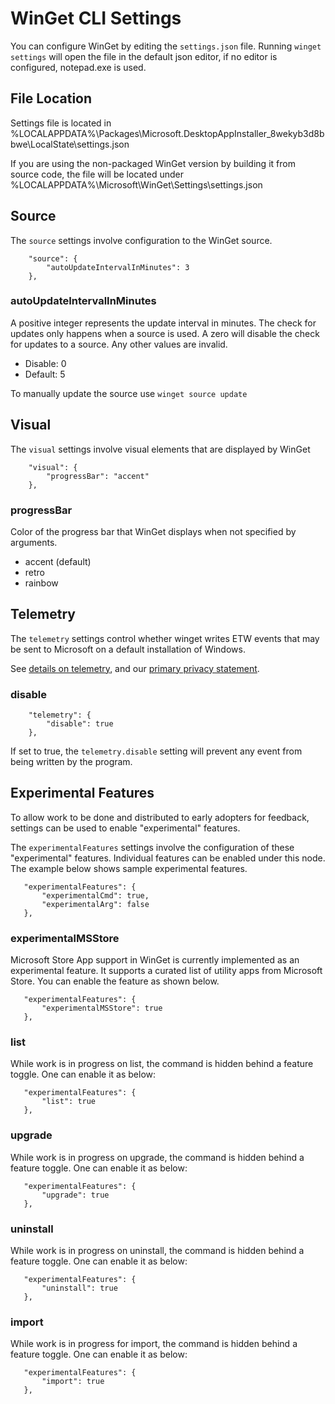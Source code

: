 # WinGet CLI Settings

You can configure WinGet by editing the `settings.json` file. Running `winget settings` will open the file in the default json editor, if no editor is configured, notepad.exe is used.

## File Location

Settings file is located in %LOCALAPPDATA%\Packages\Microsoft.DesktopAppInstaller_8wekyb3d8bbwe\LocalState\settings.json

If you are using the non-packaged WinGet version by building it from source code, the file will be located under %LOCALAPPDATA%\Microsoft\WinGet\Settings\settings.json

## Source

The `source` settings involve configuration to the WinGet source.

```
    "source": {
        "autoUpdateIntervalInMinutes": 3
    },
``` 

### autoUpdateIntervalInMinutes

A positive integer represents the update interval in minutes. The check for updates only happens when a source is used. A zero will disable the check for updates to a source. Any other values are invalid.

- Disable: 0
- Default: 5

To manually update the source use `winget source update`

## Visual

The `visual` settings involve visual elements that are displayed by WinGet

```
    "visual": {
        "progressBar": "accent"
    },
```

### progressBar

Color of the progress bar that WinGet displays when not specified by arguments. 

- accent (default)
- retro
- rainbow

## Telemetry

The `telemetry` settings control whether winget writes ETW events that may be sent to Microsoft on a default installation of Windows.

See [details on telemetry](../README.md#datatelemetry), and our [primary privacy statement](../privacy.md).

### disable

```
    "telemetry": {
        "disable": true
    },
```

If set to true, the `telemetry.disable` setting will prevent any event from being written by the program.

## Experimental Features

To allow work to be done and distributed to early adopters for feedback, settings can be used to enable "experimental" features. 

The `experimentalFeatures` settings involve the configuration of these "experimental" features. Individual features can be enabled under this node. The example below shows sample experimental features.

```
   "experimentalFeatures": {
       "experimentalCmd": true,
       "experimentalArg": false
   },
```

### experimentalMSStore

Microsoft Store App support in WinGet is currently implemented as an experimental feature. It supports a curated list of utility apps from Microsoft Store. You can enable the feature as shown below.

```
   "experimentalFeatures": {
       "experimentalMSStore": true
   },
```

### list

While work is in progress on list, the command is hidden behind a feature toggle. One can enable it as below:

```
   "experimentalFeatures": {
       "list": true
   },
```

### upgrade

While work is in progress on upgrade, the command is hidden behind a feature toggle. One can enable it as below:

```
   "experimentalFeatures": {
       "upgrade": true
   },
```

### uninstall

While work is in progress on uninstall, the command is hidden behind a feature toggle. One can enable it as below:

```
   "experimentalFeatures": {
       "uninstall": true
   },
```

### import

While work is in progress for import, the command is hidden behind a feature toggle. One can enable it as below:

```
   "experimentalFeatures": {
       "import": true
   },
```
